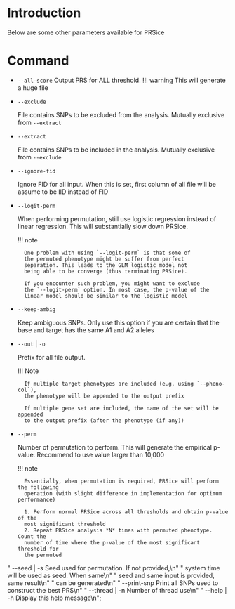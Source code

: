 # Introduction

Below are some other parameters available for PRSice

# Command
- `--all-score`
    Output PRS for ALL threshold.
    !!! warning
        This will generate a huge file

- `--exclude`

    File contains SNPs to be excluded from the analysis.
    Mutually exclusive from `--extract`

- `--extract`

    File contains SNPs to be included in the analysis.
    Mutually exclusive from `--exclude`

- `--ignore-fid`

    Ignore FID for all input. When this is set,
    first column of all file will be assume to
    be IID instead of FID

- `--logit-perm`

    When performing permutation, still use logistic
    regression instead of linear regression. This
    will substantially slow down PRSice.

    !!! note

        One problem with using `--logit-perm` is that some of
        the permuted phenotype might be suffer from perfect
        separation. This leads to the GLM logistic model not
        being able to be converge (thus terminating PRSice).

        If you encounter such problem, you might want to exclude
        the `--logit-perm` option. In most case, the p-value of the
        linear model should be similar to the logistic model

- `--keep-ambig`

    Keep ambiguous SNPs. Only use this option
    if you are certain that the base and target
    has the same A1 and A2 alleles

- `--out` | `-o`

    Prefix for all file output.

    !!! Note

        If multiple target phenotypes are included (e.g. using `--pheno-col`),
        the phenotype will be appended to the output prefix

        If multiple gene set are included, the name of the set will be appended
        to the output prefix (after the phenotype (if any))

- `--perm`

    Number of permutation to perform. This will
    generate the empirical p-value. Recommend to
    use value larger than 10,000

    !!! note

        Essentially, when permutation is required, PRSice will perform the following
        operation (with slight difference in implementation for optimum performance)

        1. Perform normal PRSice across all thresholds and obtain p-value of the
        most significant threshold
        2. Repeat PRSice analysis *N* times with permuted phenotype. Count the
        number of time where the p-value of the most significant threshold for
        the permuted 

"    --seed          | -s    Seed used for permutation. If not provided,\n"
"                            system time will be used as seed. When same\n"
"                            seed and same input is provided, same result\n"
"                            can be generated\n"
"    --print-snp             Print all SNPs used to construct the best PRS\n"
"    --thread        | -n    Number of thread use\n"
"    --help          | -h    Display this help message\n";
